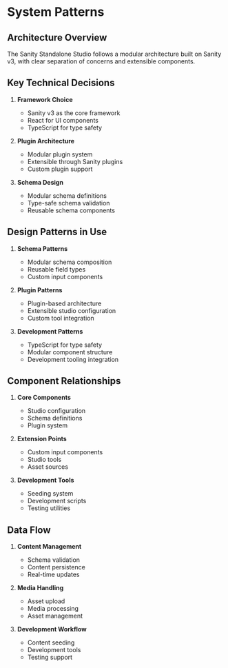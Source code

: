 # System Patterns

## Architecture Overview
The Sanity Standalone Studio follows a modular architecture built on Sanity v3, with clear separation of concerns and extensible components.

## Key Technical Decisions
1. **Framework Choice**
   - Sanity v3 as the core framework
   - React for UI components
   - TypeScript for type safety

2. **Plugin Architecture**
   - Modular plugin system
   - Extensible through Sanity plugins
   - Custom plugin support

3. **Schema Design**
   - Modular schema definitions
   - Type-safe schema validation
   - Reusable schema components

## Design Patterns in Use
1. **Schema Patterns**
   - Modular schema composition
   - Reusable field types
   - Custom input components

2. **Plugin Patterns**
   - Plugin-based architecture
   - Extensible studio configuration
   - Custom tool integration

3. **Development Patterns**
   - TypeScript for type safety
   - Modular component structure
   - Development tooling integration

## Component Relationships
1. **Core Components**
   - Studio configuration
   - Schema definitions
   - Plugin system

2. **Extension Points**
   - Custom input components
   - Studio tools
   - Asset sources

3. **Development Tools**
   - Seeding system
   - Development scripts
   - Testing utilities

## Data Flow
1. **Content Management**
   - Schema validation
   - Content persistence
   - Real-time updates

2. **Media Handling**
   - Asset upload
   - Media processing
   - Asset management

3. **Development Workflow**
   - Content seeding
   - Development tools
   - Testing support 